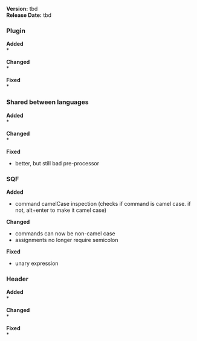 **Version:** tbd  
**Release Date:** tbd

### Plugin
**Added**  
* 


**Changed**  
* 


**Fixed**  
* 


### Shared between languages
**Added**  
* 


**Changed**  
* 


**Fixed**  
* better, but still bad pre-processor


### SQF
**Added**  
* command camelCase inspection (checks if command is camel case. if not, alt+enter to make it camel case)


**Changed**  
* commands can now be non-camel case
* assignments no longer require semicolon


**Fixed**  
* unary expression


### Header
**Added**  
* 


**Changed**  
* 


**Fixed**  
* 
